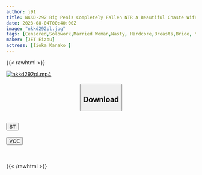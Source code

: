 ```yaml
---
author: j91
title: NKKD-292 Big Penis Completely Fallen NTR A Beautiful Chaste Wife Kana Morisawa Who Was Embarrassed By The Big Cock Of The Sweaty Contractors And Had Embarrassing Plumbing Work
date: 2023-08-04T00:40:00Z
image: "nkkd292pl.jpg"
tags: [Censored,Solowork,Married Woman,Nasty, Hardcore,Breasts,Bride, Young Wife,Cuckold	 ]
maker: [JET Eizou]
actress: [Iioka Kanako ]
---
```



{{< rawhtml >}}

<div class="video" data-videoid="4Wpd9xDKDjtKPG8">
    <a href="javascript:;">
        <img src="https://my.j91.asia/posts/nkkd292pl/nkkd292pl.jpg" width="WIDTH" height="HEIGHT" alt="nkkd292pl.mp4" loading="lazy">
    </a>
</div>

<script type="text/javascript" src="https://j91.asia/asset/on-demand-st.js"></script>

<br>
  <link rel="stylesheet" href="https://j91.asia/asset/bs5.css">
  
  <center>
  <button class="btn btn-primary" type="button" data-bs-toggle="collapse" data-bs-target=".multi-collapse" aria-expanded="false" aria-controls="multiCollapseExample1 multiCollapseExample2"><h2>Download</h2></button></center>
</p>
<div class="row">
  <div class="col">
    <div class="collapse multi-collapse" id="multiCollapseExample1">
      <div class="card card-body">
	      	      <br>
<div class="buttons">  
<a href="https://streamtape.to/v/4Wpd9xDKDjtKPG8"><button class="btn-hover color-3"><i class="fa fa-download"></i> ST</button></a></div>
    </div>
  </div>
</div>
  <div class="col">
    <div class="collapse multi-collapse" id="multiCollapseExample2">
      <div class="card card-body">
	      <br>
<div class="buttons">
    <a href="https://voe.sx/rmou6cl1jbje"><button class="btn-hover color-9"><i class="fa fa-download"></i> VOE</button></a></div>
<br><br>
      </div>
    </div>
  </div>
</div>

{{< /rawhtml >}}